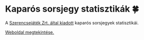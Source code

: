 # Kaparós sorsjegy statisztikák 🍀

A [Szerencsejáték Zrt. által kiadott](https://bet.szerencsejatek.hu/sorsjegyek) kaparós sorsjegyek statisztikái.

[Weboldal megtekintése.](https://angyanmark.github.io/ScratchcardStatistics/)
